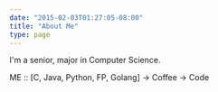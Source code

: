 ```yaml
---
date: "2015-02-03T01:27:05-08:00"
title: "About Me"
type: page
---
```


I'm a senior, major in Computer Science.

ME :: [C, Java, Python, FP, Golang] -> Coffee -> Code